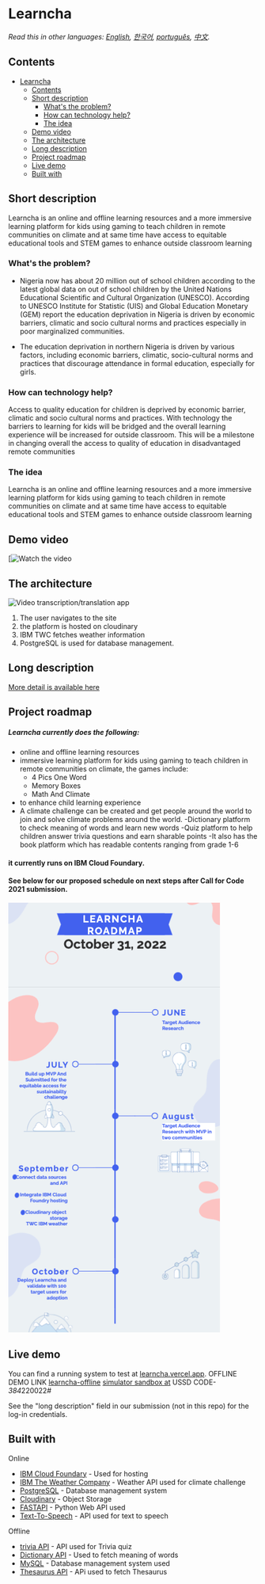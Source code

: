 # Learncha



_Read this in other languages: [English](README.md), [한국어](./docs/README.ko.md), [português](./docs/README.pt_br.md), [中文](./docs/README.zh.md)._ 

## Contents

- [Learncha](#LEARNCHA)
  - [Contents](#contents)
  - [Short description](#short-description)
    - [What's the problem?](#whats-the-problem)
    - [How can technology help?](#how-can-technology-help)
    - [The idea](#the-idea)
  - [Demo video](#demo-video)
  - [The architecture](#the-architecture)
  - [Long description](#long-description)
  - [Project roadmap](#project-roadmap)
  - [Live demo](#live-demo)
  - [Built with](#built-with)

## Short description
Learncha is an online and offline learning resources and a more immersive learning platform for kids using gaming to teach children in remote communities on climate and at same time have access to equitable educational tools and STEM games to enhance outside classroom learning
### What's the problem?

 - Nigeria now has about 20 million out of school children according to the latest global data on out of school children by the United Nations Educational Scientific and Cultural Organization (UNESCO). According to UNESCO Institute for Statistic (UIS) and Global Education Monetary (GEM) report the education deprivation in Nigeria is driven by economic barriers, climatic and socio cultural norms and practices especially in poor marginalized communities.
 
- The education deprivation in northern Nigeria is driven by various factors, including economic barriers, climatic, socio-cultural norms and practices that 
discourage attendance in formal education, especially for girls.


### How can technology help?

Access to quality education for children is deprived by economic barrier, climatic and socio cultural norms and practices. With technology the barriers to learning for kids will be bridged and the overall learning experience will be increased for outside classroom. This will be a milestone in changing overall the access to quality of education in disadvantaged remote communities

### The idea

Learncha is an online and offline learning resources and a more immersive learning platform for kids using gaming to teach children in remote communities on climate and at same time have access to equitable educational tools and STEM games to enhance outside classroom learning

## Demo video

[![Watch the video](https://www.youtube.com/watch?v=hI54VopbpZI)

## The architecture

![Video transcription/translation app](https://github.com/CaptRaven/LEARNCHA/blob/)

1. The user navigates to the site 
2. the platform is hosted on cloudinary
3. IBM TWC fetches weather information
4. PostgreSQL is used for database management.

## Long description

[More detail is available here](./docs/DESCRIPTION.md)

## Project roadmap

##### Learncha currently does the following:
- online and offline learning resources
- immersive learning platform for kids using gaming to teach children in remote communities on climate,
  the games include:
  - 4 Pics One Word
  - Memory Boxes
  - Math And Climate
 - to enhance child learning experience
- A climate challenge can be created and get people around the world to join and solve climate problems around the world.
-Dictionary platform to check meaning of words and learn new words
-Quiz platform to help children answer trivia questions and earn sharable points
-It also has the book platform which has readable contents ranging from grade 1-6
#### it currently runs on IBM Cloud Foundary.
#### See below for our proposed schedule on next steps after Call for Code 2021 submission.

![Roadmap](./images/roadmap.png)


## Live demo

You can find a running system to test at [learncha.vercel.app](https://learncha.vercel.app).
OFFLINE DEMO LINK [learncha-offline](https://github.com/farex4sure/learncha_ussd) [simulator sandbox at](https://simulator.africastalking.com/) USSD CODE-*384*220022#


See the "long description" field in our submission (not in this repo) for the log-in credentials.

## Built with
Online
- [IBM Cloud Foundary](https://www.ibm.com/sa-en/cloud/cloud-foundry) - Used for hosting
- [IBM The Weather Company](https://www.ibm.com/products/weather-company-data-packages) - Weather API used for climate challenge
- [PostgreSQL](https://www.postgresql.org/) - Database management system
- [Cloudinary](https://cloudinary.com/documentation) - Object Storage
- [FASTAPI](https://fastapi.tiangolo.com/) - Python Web API used 
- [Text-To-Speech](https://fastapi.tiangolo.com/) - API used for text to speech  

Offline
- [trivia API](https://the-trivia-api.com/) - API used for Trivia quiz
- [Dictionary API](https://api.dictionaryapi.dev/api/v2/entries/en/word) - Used to fetch meaning of words
- [MySQL]() - Database management system used
- [Thesaurus API](https://api.api-ninjas.com/v1/thesaurus?word=<word>) - APi used to fetch Thesaurus


